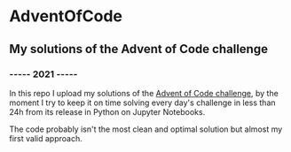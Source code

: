 # AdventOfCode
## My solutions of the Advent of Code challenge 

### ----- 2021 -----
In this repo I upload my solutions of the [Advent of Code challenge](https://adventofcode.com), by the moment I try to keep it on time solving every day's challenge in less than 24h from its release in Python on Jupyter Notebooks.

The code probably isn't the most clean and optimal solution but almost my first valid approach.
